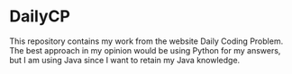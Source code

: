 # DailyCP
This repository contains my work from the website Daily Coding Problem. The best approach in my opinion would be using
Python for my answers, but I am using Java since I want to retain my Java knowledge. 
